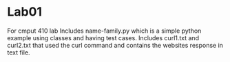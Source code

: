 # Lab01
For cmput 410 lab
Includes name-family.py which is a simple python example using classes and having test cases.
Includes curl1.txt and curl2.txt that used the curl command and contains the  websites response in text file.
